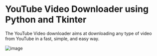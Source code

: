 # YouTube Video Downloader using Python and Tkinter
The YouTube Video downloader aims at downloading any type of video from YouTube in a fast, simple, and easy way.


![image](https://user-images.githubusercontent.com/46822616/227770916-c73b5412-d2e0-4b96-a561-8ef1d5f296e4.png)
